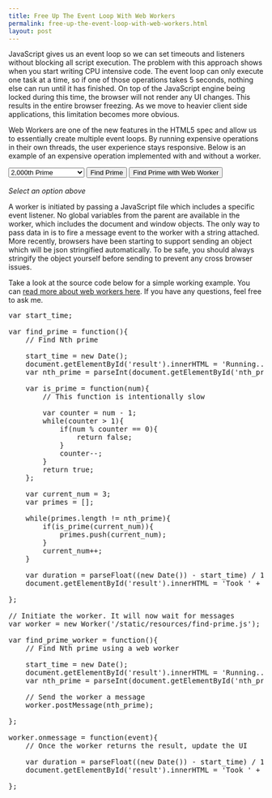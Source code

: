 ```yaml
---
title: Free Up The Event Loop With Web Workers
permalink: free-up-the-event-loop-with-web-workers.html
layout: post
---
```


JavaScript gives us an event loop so we can set timeouts and listeners without blocking all script execution. The problem with this approach shows when you start writing CPU intensive code. The event loop can only execute one task at a time, so if one of those operations takes 5 seconds, nothing else can run until it has finished. On top of the JavaScript engine being locked during this time, the browser will not render any UI changes. This results in the entire browser freezing. As we move to heavier client side applications, this limitation becomes more obvious.

Web Workers are one of the new features in the HTML5 spec and allow us to essentially create multiple event loops. By running expensive operations in their own threads, the user experience stays responsive. Below is an example of an expensive operation implemented with and without a worker.


<div>
    <select id='nth_prime' class='form-control' style='width: 150px; display: inline-block;'>
        <option value='2000'>2,000th Prime</option>
        <option value='4000'>4,000th Prime</option>
        <option value='6000'>6,000th Prime</option>
        <option value='8000'>8,000th Prime</option>
    </select>
    <input type='button' value='Find Prime' onclick='find_prime()' class='btn btn-default'/>
    <input type='button' value='Find Prime with Web Worker' onclick='find_prime_worker()' class='btn btn-default'/><br/><br/>
    <div id='result' class='alert alert-info'><em>Select an option above</em></div>
</div>


A worker is initiated by passing a JavaScript file which includes a specific event listener. No global variables from the parent are available in the worker, which includes the document and window objects. The only way to pass data in is to fire a message event to the worker with a string attached. More recently, browsers have been starting to support sending an object which will be json stringified automatically. To be safe, you should always stringify the object yourself before sending to prevent any cross browser issues.

Take a look at the source code below for a simple working example. You can [read more about web workers here](https://developer.mozilla.org/en-US/docs/Web/API/Web_Workers_API/Using_web_workers). If you have any questions, feel free to ask me.

<script>
    
    var start_time;
    
    var find_prime = function(){
        // Find Nth prime
        
        start_time = new Date();
        document.getElementById('result').innerHTML = 'Running...';
        var nth_prime = parseInt(document.getElementById('nth_prime').value, 10);
        
        var is_prime = function(num){
            // This function is intentionally slow
            
            var counter = num - 1;
            while(counter > 1){
                if(num % counter == 0){
                    return false;
                }
                counter--;
            }
            return true;
        };
        
        var current_num = 3;
        var primes = [];
        
        while(primes.length != nth_prime){
            if(is_prime(current_num)){
                primes.push(current_num);
            }
            current_num++;
        }
        
        var duration = parseFloat((new Date()) - start_time) / 1000;
        document.getElementById('result').innerHTML = 'Took ' + duration + ' seconds';
        
    };
    
    // Initiate the worker. It will now wait for messages
    var worker = new Worker('/static/resources/find-prime.js');
    
    var find_prime_worker = function(){
        // Find Nth prime using a web worker
        
        start_time = new Date();
        document.getElementById('result').innerHTML = 'Running...';
        var nth_prime = parseInt(document.getElementById('nth_prime').value, 10);
        
        // Send the worker a message
        worker.postMessage(nth_prime);
        
    };
    
    worker.onmessage = function(event){
        // Once the worker returns the result, update the UI
        
        var duration = parseFloat((new Date()) - start_time) / 1000;
        document.getElementById('result').innerHTML = 'Took ' + duration + ' seconds';
        
    };

</script>

<pre>
var start_time;

var find_prime = function(){
    // Find Nth prime
    
    start_time = new Date();
    document.getElementById('result').innerHTML = 'Running...';
    var nth_prime = parseInt(document.getElementById('nth_prime').value, 10);
    
    var is_prime = function(num){
        // This function is intentionally slow
        
        var counter = num - 1;
        while(counter > 1){
            if(num % counter == 0){
                return false;
            }
            counter--;
        }
        return true;
    };
    
    var current_num = 3;
    var primes = [];
    
    while(primes.length != nth_prime){
        if(is_prime(current_num)){
            primes.push(current_num);
        }
        current_num++;
    }
    
    var duration = parseFloat((new Date()) - start_time) / 1000;
    document.getElementById('result').innerHTML = 'Took ' + duration + ' seconds';
    
};

// Initiate the worker. It will now wait for messages
var worker = new Worker('/static/resources/find-prime.js');

var find_prime_worker = function(){
    // Find Nth prime using a web worker
    
    start_time = new Date();
    document.getElementById('result').innerHTML = 'Running...';
    var nth_prime = parseInt(document.getElementById('nth_prime').value, 10);
    
    // Send the worker a message
    worker.postMessage(nth_prime);
    
};

worker.onmessage = function(event){
    // Once the worker returns the result, update the UI
    
    var duration = parseFloat((new Date()) - start_time) / 1000;
    document.getElementById('result').innerHTML = 'Took ' + duration + ' seconds';
    
};
</pre>

